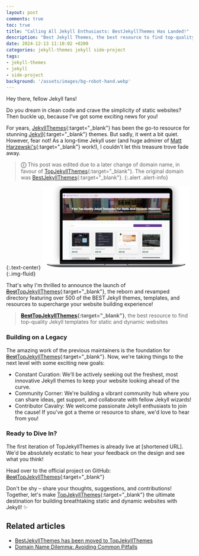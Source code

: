```yaml
---
layout: post
comments: true
toc: true
title: "Calling All Jekyll Enthusiasts: BestJekyllThemes Has Landed!"
description: "Best Jekyll Themes, the best resource to find top-quality Jekyll templates for static and dynamic websites"
date: 2024-12-13 11:10:02 +0200
categories: jekyll-themes jekyll side-project
tags:
- jekyll-themes
- jekyll
- side-project
background: '/assets/images/bg-robot-hand.webp'
---
```


Hey there, fellow Jekyll fans!

Do you dream in clean code and crave the simplicity of static websites? Then buckle up, because I've got some exciting news for you!

For years, [JekyllThemes](https://github.com/mattvh/jekyllthemes/){:target="_blank"} has been the go-to resource for stunning [Jekyll](https://jekyllrb.com/){:target="_blank"} themes. But sadly, it went a bit quiet.  However, fear not! As a long-time Jekyll user (and huge admirer of [Matt Harzewski's](https://github.com/mattvh/){:target="_blank"} work!), I couldn't let this treasure trove fade away.

> **&#9432;** This post was edited due to a later change of domain name, in favour of [TopJekyllThemes](https://www.topjekyllthemes.com/){:target="_blank"}. The original domain was [BestJekyllThemes](https://www.bestjekyllthemes.site/){:target="_blank"}.
{:.alert .alert-info}

{:.text-center}
![TopJekyllThemes site](/assets/images/2024-12-12-best-jekyll-themes.webp){:.img-fluid}

That's why I'm thrilled to announce the launch of [~~Best~~TopJekyllThemes](https://www.topjekyllthemes.com/){:target="_blank"}, the reborn and revamped directory featuring over 500 of the BEST Jekyll themes, templates, and resources  to supercharge your website building experience!

> **[~~Best~~TopJekyllThemes](https://www.topjekyllthemes.com/){:target="_blank"}**, the best resource to find top-quality Jekyll templates for static and dynamic websites

### Building on a Legacy

The amazing work of the previous maintainers is the foundation for [~~Best~~TopJekyllThemes](https://www.topjekyllthemes.com/){:target="_blank"}. Now, we're taking things to the next level with some exciting new goals:

* Constant Curation: We'll be actively seeking out the freshest, most innovative Jekyll themes to keep your website looking ahead of the curve.
* Community Corner: We're building a vibrant community hub where you can share ideas, get support, and collaborate with fellow Jekyll wizards!
* Contributor Cavalry: We welcome passionate Jekyll enthusiasts to join the cause! If you've got a theme or resource to share, we'd love to hear from you!

### Ready to Dive In?

The first iteration of TopJekyllThemes is already live at [shortened URL]. We'd be absolutely ecstatic to hear your feedback on the design and see what you think!

Head over to the official project on GitHub: [~~Best~~TopJekyllThemes](https://github.com/carlesloriente/jekyllthemes/){:target="_blank"}

Don't be shy – share your thoughts, suggestions, and contributions! Together, let's make [TopJekyllThemes](https://www.topjekyllthemes.com/){:target="_blank"} the ultimate destination for building breathtaking static and dynamic websites with Jekyll! ✨

## Related articles

* [BestJekyllThemes has been moved to TopJekyllThemes](/posts/2025-01-13-best-jekyll-themes-is-now-top-jekyll-themes/)
* [Domain Name Dilemma: Avoiding Common Pitfalls](/posts/2025-01-08-choosing-the-right-domain-name/)
